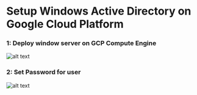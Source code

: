 

# Setup Windows Active Directory on Google Cloud Platform

### 1: Deploy window server on GCP Compute Engine
![alt text](https://github.com/dabsterindia/LABs/blob/master/tmp/images/Launch%20Windows%20AD%20Instance%20on%20GCP.gif)


### 2: Set Password for user
![alt text](https://github.com/dabsterindia/LABs/blob/master/tmp/images/set%20password%20for%20windows%20ad%20instance%20-%20GCP.gif)

